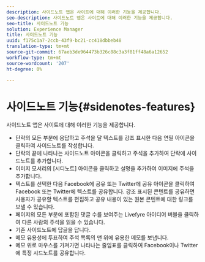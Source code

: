 ```yaml
---
description: 사이드노트 앱은 사이트에 대해 이러한 기능을 제공합니다.
seo-description: 사이드노트 앱은 사이트에 대해 이러한 기능을 제공합니다.
seo-title: 사이드노트 기능
solution: Experience Manager
title: 사이드노트 기능
uuid: f175c1a7-2ccb-43f9-bc21-cc418dbbeb48
translation-type: tm+mt
source-git-commit: 67aeb3de964473b326c88c3a3f81ff48a6a12652
workflow-type: tm+mt
source-wordcount: '207'
ht-degree: 0%

---
```



# 사이드노트 기능{#sidenotes-features}

사이드노트 앱은 사이트에 대해 이러한 기능을 제공합니다.



* 단락의 모든 부분에 응답하고 주석을 달 텍스트를 강조 표시한 다음 연필 아이콘을 클릭하여 사이드노트를 작성합니다.
* 단락의 끝에 나타나는 사이드노트 아이콘을 클릭하고 주석을 추가하여 단락에 사이드노트를 추가합니다.
* 이미지 모서리의 [시디노트] 아이콘을 클릭하고 설명을 추가하여 이미지에 주석을 추가합니다.
* 텍스트를 선택한 다음 Facebook에 공유 또는 Twitter에 공유 아이콘을 클릭하여 Facebook 또는 Twitter에 텍스트를 공유합니다. 강조 표시된 콘텐트를 공유하면 사용자가 공유할 텍스트를 편집하고 공유 내용이 있는 원본 콘텐트에 대한 링크를 보낼 수 있습니다.
* 페이지의 모든 부분에 포함된 댓글 수를 보여주는 Livefyre 아이디어 버블을 클릭하여 다른 사람의 주석을 읽을 수 있습니다.
* 기존 사이드노트에 답글을 답니다.
* 메모 유용성에 투표하여 주석 목록의 맨 위에 유용한 메모를 보냅니다.
* 메모 위로 마우스를 가져가면 나타나는 줄임표를 클릭하여 Facebook이나 Twitter에 특정 시드노트를 공유합니다.

